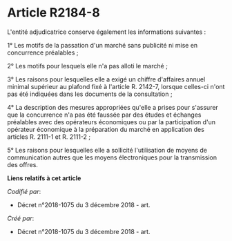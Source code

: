 # Article R2184-8

L'entité adjudicatrice conserve également les informations suivantes :

1° Les motifs de la passation d'un marché sans publicité ni mise en concurrence préalables ;

2° Les motifs pour lesquels elle n'a pas alloti le marché ;

3° Les raisons pour lesquelles elle a exigé un chiffre d'affaires annuel minimal supérieur au plafond fixé à l'article R.
2142-7, lorsque celles-ci n'ont pas été indiquées dans les documents de la consultation ;

4° La description des mesures appropriées qu'elle a prises pour s'assurer que la concurrence n'a pas été faussée par des
études et échanges préalables avec des opérateurs économiques ou par la participation d'un opérateur économique à la
préparation du marché en application des articles R. 2111-1 et R. 2111-2 ;

5° Les raisons pour lesquelles elle a sollicité l'utilisation de moyens de communication autres que les moyens électroniques
pour la transmission des offres.

**Liens relatifs à cet article**

_Codifié par_:

  - Décret n°2018-1075 du 3 décembre 2018 - art.

_Créé par_:

  - Décret n°2018-1075 du 3 décembre 2018 - art.
